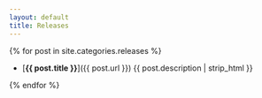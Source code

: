 ```yaml
---
layout: default
title: Releases
---
```


{% for post in site.categories.releases %}

- [**{{ post.title }}**]({{ post.url }}) {{ post.description | strip_html }}

{% endfor %}